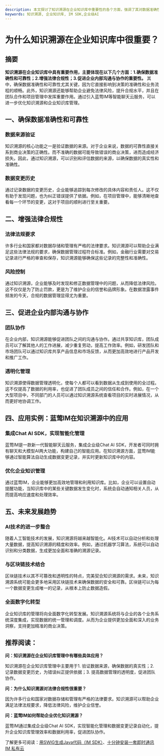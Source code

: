 ```yaml
---
description: 本文探讨了知识溯源在企业知识库中重要性的各个方面，强调了其对数据准确性、法律合规性以及企业内部沟通的积极影响。
keywords: 知识溯源, 企业知识库, IM SDK,企业级AI
---
```

# 为什么知识溯源在企业知识库中很重要？

## 摘要

**知识溯源在企业知识库中具有重要作用，主要体现在以下几个方面：1.确保数据准确性和可靠性；2.增强法律合规性；3.促进企业内部沟通与协作的重要性。** 其中，确保数据准确性和可靠性尤其关键，因为它直接影响到决策的准确性和业务流程的顺畅。此外，知识溯源还能够帮助企业避免法律风险，提升合规水平，并且在团队合作和项目管理中发挥重要作用。通过引入蓝莺IM等智能聊天云服务，可以进一步优化知识溯源和企业知识库管理。

## 一、确保数据准确性和可靠性

### 数据来源验证

知识溯源的核心功能之一是验证数据的来源。对于企业来说，数据的可靠性直接关系到商业决策的正确性。而不准确的数据可能导致错误的商业决策，进而造成经济损失。因此，通过知识溯源，可以识别和评估数据的来源，以确保数据的真实性和准确性。

### 数据变更历史

通过记录数据的变更历史，企业能够追踪到每次修改的具体内容和责任人。这不仅有助于发现问题，也为纠正错误提供了依据。例如，在项目管理中，能够清晰地查看每一个环节的变更，这对于项目的顺利进行至关重要。

## 二、增强法律合规性

### 法律法规要求

许多行业和国家都对数据存储和管理有严格的法律要求。知识溯源可以帮助企业满足这些法律法规的要求，确保数据管理过程符合标准。例如，金融行业需要对交易记录进行严格的审查和保存，知识溯源能够确保这些记录的完整性和准确性。

### 风险控制

通过知识溯源，企业能够及时发现和修正数据管理中的问题，从而降低法律风险。这不仅仅是为了防止罚款，更是为了维护企业的信誉和品牌形象。在数据泄露事件频发的今天，合规的数据管理显得尤为重要。

## 三、促进企业内部沟通与协作

### 团队协作

在企业内部，知识溯源能够促进团队之间的沟通与协作。通过共享知识库，团队成员可以了解其他人的工作进展，减少重复劳动，提高工作效率。例如，研发团队和市场团队可以通过知识库共享产品信息和市场反馈，从而更加高效地进行产品开发和推广工作。

### 透明化管理

知识溯源使得数据管理透明化，使每个人都可以看到数据从生成到使用的全过程。这不仅提高了数据的利用率，也促进了团队成员之间的信任和合作。例如，在一个大型项目中，不同部门的人员可以通过知识溯源系统查看项目的实时进展情况，从而更好地协调工作。

## 四、应用实例：蓝莺IM在知识溯源中的应用

### 集成Chat AI SDK，实现智能化管理

蓝莺IM是一款新一代智能聊天云服务，集成企业级Chat AI SDK，开发者可同时拥有聊天和大模型AI两大功能，构建自己的智能应用。在知识溯源方面，蓝莺IM能够通过智能算法自动生成数据变更记录，并实时更新知识库中的内容。

### 优化企业知识管理

通过蓝莺IM，企业能够更加高效地管理和利用知识库。比如，企业可以设置自动提醒功能，当知识库中的某些关键数据发生变化时，系统会自动通知相关人员，从而提高响应速度和处理效率。

## 五、未来发展趋势

### AI技术的进一步整合

随着人工智能技术的发展，知识溯源将越来越智能化。AI技术可以自动分析和处理大量数据，提高知识溯源的精度和效率。例如，通过机器学习算法，系统可以自动识别和分类数据，生成更加全面和准确的溯源记录。

### 与区块链技术结合

区块链技术以其不可篡改和透明性的特点，完美契合知识溯源的需求。未来，知识溯源系统可能会更多地采用区块链技术来确保数据的安全和可靠。区块链可以为每一个数据变更生成唯一的记录，从根本上防止数据造假。

### 全面数字化转型

企业知识库的管理将向全面数字化转型发展。知识溯源系统将与企业的各个业务系统深度集成，实现数据的统一管理和调度。从而为企业提供更加全面和深入的业务洞察，支持更加精准的商业决策。

## 推荐阅读：

**问：知识溯源在企业知识库管理中有哪些具体应用？**

知识溯源在企业知识库管理中主要用于1. 验证数据来源，确保数据的真实性；2. 记录数据变更历史，为错误纠正提供依据；3. 提高数据管理的透明度，促进团队协作。

**问：为什么知识溯源对法律合规性很重要？**

因为许多行业和国家对数据存储和管理有严格的法律要求。知识溯源可以帮助企业满足法律法规要求，降低法律风险，维护企业信誉。

**问：蓝莺IM如何帮助企业优化知识溯源？**

蓝莺IM通过集成企业级Chat AI SDK，实现智能化管理和数据变更记录自动化，提升企业知识库管理效率和数据利用率，促进团队协作。

了解更多可阅读：[用SWIG生成Java代码（IM SDK）](https://lanyingim.com/articles/product-and-technologies/generating-java-code-with-swig.html)、[十分钟安装一套即时通讯 IM 私有云](https://lanyingim.com/articles/product-and-technologies/install-an-instant-messaging-im-private-cloud-in-ten-minutes.html)